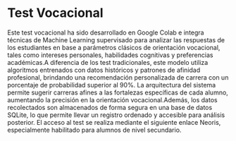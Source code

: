 # Test Vocacional
Este test vocacional ha sido desarrollado en Google Colab e integra técnicas de Machine Learning supervisado para analizar las respuestas de los estudiantes en base a parámetros clásicos de orientación vocacional, tales como intereses personales, habilidades cognitivas y preferencias académicas.A diferencia de los test tradicionales, este modelo utiliza algoritmos entrenados con datos históricos y patrones de afinidad profesional, brindando una recomendación personalizada de carrera con un porcentaje de probabilidad superior al 90%. La arquitectura del sistema permite sugerir carreras afines a las fortalezas específicas de cada alumno, aumentando la precisión en la orientación vocacional.Además, los datos recolectados son almacenados de forma segura en una base de datos SQLite, lo que permite llevar un registro ordenado y accesible para análisis posterior. El acceso al test se realiza mediante el siguiente enlace Neoris, especialmente habilitado para alumnos de nivel secundario.
